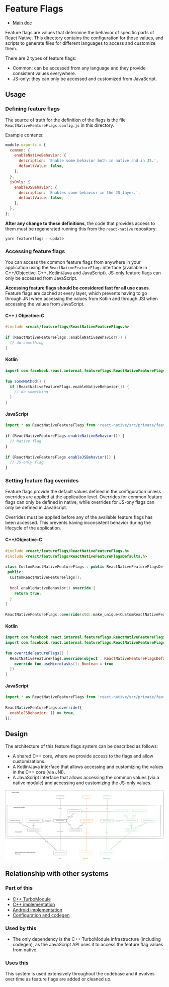 # Feature Flags

- [Main doc](../../../../../../__docs__/README.md)

Feature flags are values that determine the behavior of specific parts of React
Native. This directory contains the configuration for those values, and scripts
to generate files for different languages to access and customize them.

There are 2 types of feature flags:

- Common: can be accessed from any language and they provide consistent values
  everywhere.
- JS-only: they can only be accessed and customized from JavaScript.

## Usage

### Defining feature flags

The source of truth for the definition of the flags is the file
`ReactNativeFeatureFlags.config.js` in this directory.

Example contents:

```javascript
module.exports = {
  common: {
    enableNativeBehavior: {
      description: 'Enable some behavior both in native and in JS.',
      defaultValue: false,
    },
  },
  jsOnly: {
    enableJSBehavior: {
      description: 'Enables some behavior in the JS layer.',
      defaultValue: false,
    },
  },
};
```

**After any change to these definitions**, the code that provides access to them
must be regenerated running this from the `react-native` repository:

```shell
yarn featureflags --update
```

### Accessing feature flags

You can access the common feature flags from anywhere in your application using
the `ReactNativeFeatureFlags` interface (available in C++/Objective-C++,
Kotlin/Java and JavaScript). JS-only feature flags can only be accessed from
JavaScript.

**Accessing feature flags should be considered fast for all use cases**. Feature
flags are cached at every layer, which prevents having to go through JNI when
accessing the values from Kotlin and through JSI when accessing the values from
JavaScript.

#### C++ / Objective-C

```c++
#include <react/featureflags/ReactNativeFeatureFlags.h>

if (ReactNativeFeatureFlags::enableNativeBehavior()) {
  // do something
}
```

#### Kotlin

```kotlin
import com.facebook.react.internal.featureflags.ReactNativeFeatureFlags

fun someMethod() {
  if (ReactNativeFeatureFlags.enableNativeBehavior()) {
    // do something
  }
}
```

#### JavaScript

```javascript
import * as ReactNativeFeatureFlags from 'react-native/src/private/featureflags/ReactNativeFeatureFlags';

if (ReactNativeFeatureFlags.enableNativeBehavior()) {
  // Native flag
}

if (ReactNativeFeatureFlags.enableJSBehavior()) {
  // JS-only flag
}
```

### Setting feature flag overrides

Feature flags provide the default values defined in the configuration unless
overrides are applied at the application level. Overrides for common feature
flags can only be defined in native, while overrides for JS-ony flags can only
be defined in JavaScript.

Overrides must be applied before any of the available feature flags has been
accessed. This prevents having inconsistent behavior during the lifecycle of the
application.

#### C++/Objective-C

```c++
#include <react/featureflags/ReactNativeFeatureFlags.h>
#include <react/featureflags/ReactNativeFeatureFlagsDefaults.h>

class CustomReactNativeFeatureFlags : public ReactNativeFeatureFlagsDefaults {
 public:
  CustomReactNativeFeatureFlags();

  bool enableNativeBehavior() override {
    return true;
  }
}

ReactNativeFeatureFlags::override(std::make_unique<CustomReactNativeFeatureFlags>());
```

#### Kotlin

```kotlin
import com.facebook.react.internal.featureflags.ReactNativeFeatureFlags
import com.facebook.react.internal.featureflags.ReactNativeFeatureFlagsDefaults

fun overrideFeatureFlags() {
  ReactNativeFeatureFlags.override(object : ReactNativeFeatureFlagsDefaults() {
    override fun useMicrotasks(): Boolean = true
  })
}
```

#### JavaScript

```javascript
import * as ReactNativeFeatureFlags from 'react-native/src/private/featureflags/ReactNativeFeatureFlags';

ReactNativeFeatureFlags.override({
  enableJSBehavior: () => true,
});
```

## Design

The architecture of this feature flags system can be described as follows:

- A shared C++ core, where we provide access to the flags and allow
  customizations.
- A Kotlin/Java interface that allows accessing and customizing the values in
  the C++ core (via JNI).
- A JavaScript interface that allows accessing the common values (via a native
  module) and accessing and customizing the JS-only values.

![Diagram of the architecture of feature flags in React Native](./architecture.excalidraw.svg)

## Relationship with other systems

### Part of this

- [C++ TurboModule](../../../../ReactCommon/react/nativemodule/featureflags/__docs__/README.md)
- [C++ implementation](../../../../ReactCommon/react/featureflags/__docs__/README.md)
- [Android implementation](../../../../ReactAndroid/src/main/java/com/facebook/react/internal/featureflags/__docs__/README.md)
- [Configuration and codegen](../../../../scripts/featureflags/__docs__/README.md)

### Used by this

- The only dependency is the C++ TurboModule infrastructure (including codegen),
  as the JavaScript API uses it to access the feature flag values from native.

### Uses this

This system is used extensively throughout the codebase and it evolves over time
as feature flags are added or cleaned up.
